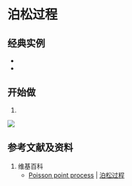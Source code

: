# 泊松过程

## 经典实例

- 
- 

## 开始做


1.

![](/images/概率/随机过程/泊松过程/1a1.jpg)

## 参考文献及资料

1. 维基百科
	- [Poisson point process](https://en.wikipedia.org/wiki/Poisson_point_process) | [泊松过程](https://zh.wikipedia.org/wiki/泊松过程) 